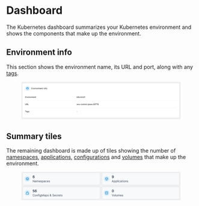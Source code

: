 # Dashboard

The Kubernetes dashboard summarizes your Kubernetes environment and shows the components that make up the environment.&#x20;

## Environment info

This section shows the environment name, its URL and port, along with any [tags](../../admin/environments/tags.md#tagging-an-environment).

<figure><img src="../../.gitbook/assets/2.15-kubernetes_env_info.png" alt=""><figcaption></figcaption></figure>

## Summary tiles

The remaining dashboard is made up of tiles showing the number of [namespaces](namespaces/), [applications](applications/), [configurations](configurations/) and [volumes](volumes/) that make up the environment.

<figure><img src="../../.gitbook/assets/2.15-kubernetes_summary_tiles.png" alt=""><figcaption></figcaption></figure>
